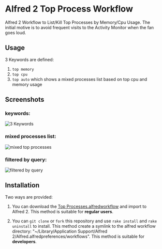 # Alfred 2 Top Process Workflow

Alfred 2 Workflow to List/Kill Top Processes by Memory/Cpu Usage. The initial motive is to avoid frequent visits to the Activity Monitor when the fan goes loud.

## Usage

3 Keywords are defined:

1. `top memory`
2. `top cpu`
3. `top auto` which shows a mixed processes list based on top cpu and memory usage

## Screenshots

### keywords: 

![3 Keywords](https://raw.github.com/zhaocai/alfred2-top-workflow/master/screenshots/keywords.png)
### mixed processes list:

![mixed top processes](https://raw.github.com/zhaocai/alfred2-top-workflow/master/screenshots/mixed%20top%20processes.png)

### filtered by query:
![filtered by query](https://raw.github.com/zhaocai/alfred2-top-workflow/master/screenshots/filtered%20by%20query.png)



## Installation

Two ways are provided:

1. You can download the [Top Processes.alfredworkflow](https://github.com/zhaocai/alfred2-top-workflow/raw/master/Top%20Processes.alfredworkflow) and import to Alfred 2. This method is suitable for **regular users**.

2. You can `git clone` or `fork` this repository and use `rake install` and `rake uninstall` to install.
This method create a symlink to the alfred workflow directory: "~/Library/Application Support/Alfred 2/Alfred.alfredpreferences/workflows". This method is suitable for **developers**.
